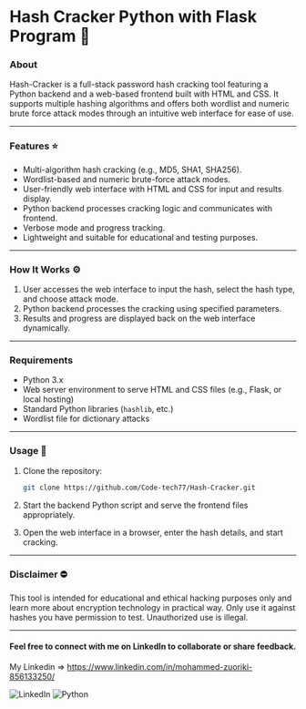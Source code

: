 
# Hash Cracker Python with Flask Program 👾

### About  
Hash-Cracker is a full-stack password hash cracking tool featuring a Python backend and a web-based frontend built with HTML and CSS. It supports multiple hashing algorithms and offers both wordlist and numeric brute force attack modes through an intuitive web interface for ease of use.

***

### Features  ⭐️
- Multi-algorithm hash cracking (e.g., MD5, SHA1, SHA256).  
- Wordlist-based and numeric brute-force attack modes.  
- User-friendly web interface with HTML and CSS for input and results display.  
- Python backend processes cracking logic and communicates with frontend.  
- Verbose mode and progress tracking.  
- Lightweight and suitable for educational and testing purposes.

***

### How It Works  ⚙️
1. User accesses the web interface to input the hash, select the hash type, and choose attack mode.  
2. Python backend processes the cracking using specified parameters.  
3. Results and progress are displayed back on the web interface dynamically.  

***

### Requirements  
- Python 3.x  
- Web server environment to serve HTML and CSS files (e.g., Flask, or local hosting)  
- Standard Python libraries (`hashlib`, etc.)  
- Wordlist file for dictionary attacks  

***

### Usage  🎯
1. Clone the repository:

   ```bash
   git clone https://github.com/Code-tech77/Hash-Cracker.git
   ```
  
2. Start the backend Python script and serve the frontend files appropriately.  
3. Open the web interface in a browser, enter the hash details, and start cracking.  

***

### Disclaimer  ⛔️
This tool is intended for educational and ethical hacking purposes only and learn more about encryption technology in practical way. Only use it against hashes you have permission to test. Unauthorized use is illegal.

***

#### Feel free to connect with me on **LinkedIn** to collaborate or share feedback.

My Linkedin => https://www.linkedin.com/in/mohammed-zuoriki-856133250/

![LinkedIn](https://img.shields.io/badge/linkedin-%230077B5.svg?style=for-the-badge&logo=linkedin&logoColor=white) 
![Python](https://img.shields.io/badge/python-3670A0?style=for-the-badge&logo=python&logoColor=ffdd54)   

